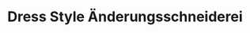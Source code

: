 ---
title: "Dress Style Änderungsschneiderei"
url: /schleswig/dress-style-aenderungsschneiderei/
shop: Schneiderei
---